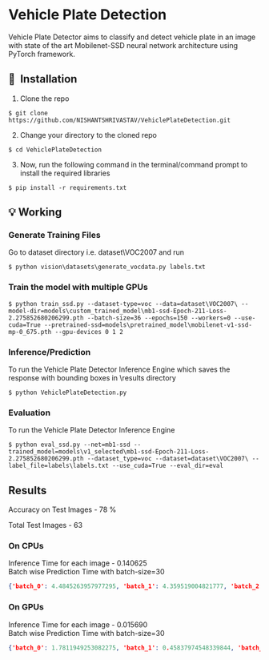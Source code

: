 # Vehicle Plate Detection 

Vehicle Plate Detector aims to classify and detect vehicle plate in an image with state of the art Mobilenet-SSD neural network architecture using PyTorch framework. 

## 🚀&nbsp; Installation

1. Clone the repo
```
$ git clone https://github.com/NISHANTSHRIVASTAV/VehiclePlateDetection.git
```

2. Change your directory to the cloned repo 
```
$ cd VehiclePlateDetection
```

3. Now, run the following command in the terminal/command prompt to install the required libraries
```
$ pip install -r requirements.txt
```

## :bulb: Working

### Generate Training Files

Go to dataset directory i.e. dataset\VOC2007 and run
```
$ python vision\datasets\generate_vocdata.py labels.txt
```
### Train the model with multiple GPUs
```
$ python train_ssd.py --dataset-type=voc --data=dataset\VOC2007\ --model-dir=models\custom_trained_model\mb1-ssd-Epoch-211-Loss-2.275852680206299.pth --batch-size=36 --epochs=150 --workers=0 --use-cuda=True --pretrained-ssd=models\pretrained_model\mobilenet-v1-ssd-mp-0_675.pth --gpu-devices 0 1 2 
```
### Inference/Prediction
To run the Vehicle Plate Detector Inference Engine which saves the response with bounding boxes in \results directory
```
$ python VehiclePlateDetection.py 
```

### Evaluation
To run the Vehicle Plate Detector Inference Engine
```
$ python eval_ssd.py --net=mb1-ssd --trained_model=models\v1_selected\mb1-ssd-Epoch-211-Loss-2.275852680206299.pth --dataset_type=voc --dataset=dataset\VOC2007\ --label_file=labels\labels.txt --use_cuda=True --eval_dir=eval 
```
## Results


Accuracy on Test Images - 78 % <br />

Total Test Images - 63
### On CPUs

Inference Time for each image - 0.140625 <br />
Batch wise Prediction Time with batch-size=30 
```json
{'batch_0': 4.4845263957977295, 'batch_1': 4.359519004821777, 'batch_2': 0.29688358306884766}
```

### On GPUs

Inference Time for each image - 0.015690 <br />
Batch wise Prediction Time with batch-size=30
```json
{'batch_0': 1.7811949253082275, 'batch_1': 0.45837974548339844, 'batch_2': 0.031238794326782227}
```